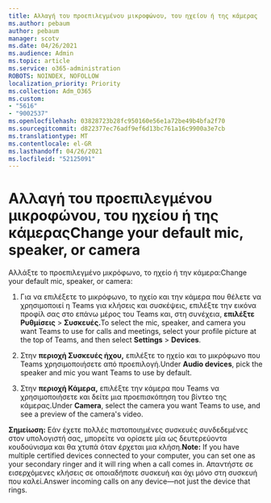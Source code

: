 ```yaml
---
title: Αλλαγή του προεπιλεγμένου μικροφώνου, του ηχείου ή της κάμερας
ms.author: pebaum
author: pebaum
manager: scotv
ms.date: 04/26/2021
ms.audience: Admin
ms.topic: article
ms.service: o365-administration
ROBOTS: NOINDEX, NOFOLLOW
localization_priority: Priority
ms.collection: Adm_O365
ms.custom:
- "5616"
- "9002537"
ms.openlocfilehash: 03828723b28fc950160e56e1a72be49b4bfa2f70
ms.sourcegitcommit: d822377ec76adf9ef6d13bc761a16c9900a3e7cb
ms.translationtype: MT
ms.contentlocale: el-GR
ms.lasthandoff: 04/26/2021
ms.locfileid: "52125091"
---
```

# <a name="change-your-default-mic-speaker-or-camera"></a><span data-ttu-id="42127-102">Αλλαγή του προεπιλεγμένου μικροφώνου, του ηχείου ή της κάμερας</span><span class="sxs-lookup"><span data-stu-id="42127-102">Change your default mic, speaker, or camera</span></span>

<span data-ttu-id="42127-103">Αλλάξτε το προεπιλεγμένο μικρόφωνο, το ηχείο ή την κάμερα:</span><span class="sxs-lookup"><span data-stu-id="42127-103">Change your default mic, speaker, or camera:</span></span>

1. <span data-ttu-id="42127-104">Για να επιλέξετε το μικρόφωνο, το ηχείο και την κάμερα που θέλετε να χρησιμοποιεί η Teams για κλήσεις και συσκέψεις, επιλέξτε την εικόνα προφίλ σας στο επάνω μέρος του Teams και, στη συνέχεια, **επιλέξτε Ρυθμίσεις**  >  **Συσκευές.**</span><span class="sxs-lookup"><span data-stu-id="42127-104">To select the mic, speaker, and camera you want Teams to use for calls and meetings, select your profile picture at the top of Teams, and then select **Settings** > **Devices**.</span></span>

1. <span data-ttu-id="42127-105">Στην **περιοχή Συσκευές ήχου,** επιλέξτε το ηχείο και το μικρόφωνο που Teams χρησιμοποιήσετε από προεπιλογή.</span><span class="sxs-lookup"><span data-stu-id="42127-105">Under **Audio devices**, pick the speaker and mic you want Teams to use by default.</span></span> 

1. <span data-ttu-id="42127-106">Στην **περιοχή Κάμερα,** επιλέξτε την κάμερα που Teams να χρησιμοποιήσετε και δείτε μια προεπισκόπηση του βίντεο της κάμερας.</span><span class="sxs-lookup"><span data-stu-id="42127-106">Under **Camera**, select the camera you want Teams to use, and see a preview of the camera's video.</span></span> 

<span data-ttu-id="42127-107">**Σημείωση:** Εάν έχετε πολλές πιστοποιημένες συσκευές συνδεδεμένες στον υπολογιστή σας, μπορείτε να ορίσετε μία ως δευτερεύοντα κουδούνισμα και θα χτυπά όταν έρχεται μια κλήση.</span><span class="sxs-lookup"><span data-stu-id="42127-107">**Note:** If you have multiple certified devices connected to your computer, you can set one as your secondary ringer and it will ring when a call comes in.</span></span> <span data-ttu-id="42127-108">Απαντήστε σε εισερχόμενες κλήσεις σε οποιαδήποτε συσκευή και όχι μόνο στη συσκευή που καλεί.</span><span class="sxs-lookup"><span data-stu-id="42127-108">Answer incoming calls on any device—not just the device that rings.</span></span>